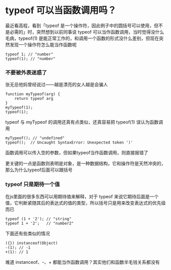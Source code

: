 # typeof 可以当函数调用吗？

最近看高程，看到「typeof 是一个操作符，因此例子中的圆括号可以使用，但不是必需的」时，突然想到以前同事说 typeof 可以当作函数调用，当时觉得没什么毛病，typeof(1) 是能正常工作的，和调用一个函数的形式没什么差别，但现在突然发现一个操作符怎么能当作函数呢

```
typeof 1; // "number"
typeof(1); // "number"
```

### 不要被外表迷惑了

张无忌他妈曾经说过——越是漂亮的女人越是会骗人

```
function myTypeof(arg) {
	return typeof arg
}
myTypeof(1);
typeof(1);
```

typeof 与 myTypeof 的调用还真有点类似，还真容易把 typeof(1) 误认为函数调用

```
myTypeof(); // "undefined"
typeof();  // Uncaught SyntaxError: Unexpected token ')'
```

函数调用可以传入空的参数，但如果typeof当作函数调用，则直接报错了

更关键的一点是函数则表明是对象，是一种数据结构，它和操作符是天然冲突的，那么为什么typeof后面可以跟括号

### typeof 只是期待一个值

在js里面的很多东西可以用期待值来解释，对于 typeof 来说它期待后面是一个值，它判断紧随其后的表达式的值的类型，所以括号只是用来改变表达式的优先级而已

```
typeof (1 + '2'); // "string"
typeof 1 + '2';   // "number2"
```

下面还有些类似的情况

```
({}) instanceof(Object)
-(1); // -1
+(1): // 1
```

难道 instanceof、-、+ 都能当作函数调用？其实他们和函数半毛钱关系都没有
